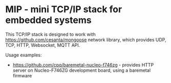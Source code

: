 # MIP - mini TCP/IP stack for embedded systems

This TCP/IP stack is designed to work with https://github.com/cesanta/mongoose
network library, which provides UDP, TCP, HTTP, Websocket, MQTT API.

Usage examples:
- https://github.com/cpq/baremetal-nucleo-f746zg - provides HTTP server
  on Nucleo-F746ZG development board, using a baremetal firmware
